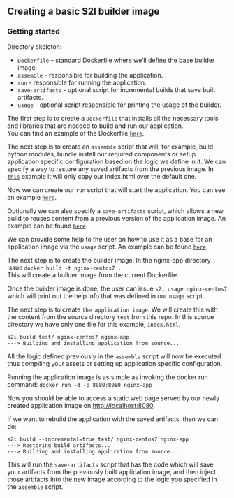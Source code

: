 Creating a basic S2I builder image  
---

### Getting started  

Directory skeleton:  

* `Dockerfile` – standard Dockerfile where we’ll define the base builder image.  
* `assemble` - responsible for building the application.  
* `run` - responsible for running the application.  
* `save-artifacts` - optional script for incremental builds that save built artifacts.  
* `usage` - optional script responsible for printing the usage of the builder.  

The first step is to create a `Dockerfile` that installs all the necessary tools and libraries that are needed to build and run our application.  
You can find an example of the Dockerfile [`here`](nginx-app/Dockerfile).   

The next step is to create an `assemble` script that will, for example, build python modules, bundle install our required components or setup application specific configuration based on the logic we define in it. We can specify a way to restore any saved artifacts from the previous image. In [`this`](nginx-app/assemble) example it will only copy our index.html over the default one.  

Now we can create our `run` script that will start the application. You can see an example [`here`](nginx-app/run).

Optionally we can also specify a `save-artifacts` script, which allows a new build to reuses content from a previous version of the application image.
An example can be found [`here`](nginx-app/save-artifacts).  

We can provide some help to the user on how to use it as a base for an application image via the `usage` script. An example can be found [`here`](nginx-app/usage).

The next step is to create the builder image. In the nginx-app directory issue `docker build -t nginx-centos7 .`  
This will create a builder image from the current Dockerfile.

Once the builder image is done, the user can issue `s2i usage nginx-centos7` which will print out the help info that was defined in our `usage` script.

The next step is to create `the application image`. We will create this with the content from the source directory `test` from this repo. In this source directory we have only one file for this example, `index.html`.

```
s2i build test/ nginx-centos7 nginx-app
---> Building and installing application from source...
```
All the logic defined previously in the `assemble` script will now be executed thus compiling your assets or setting up application specific configuration.

Running the application image is as simple as invoking the docker run command:
`docker run -d -p 8080:8080 nginx-app`

Now you should be able to access a static web page served by our newly created application image on [http://localhost:8080](http://localhost:8080).

If we want to rebuild the application with the saved artifacts, then we can do:
```
s2i build --incremental=true test/ nginx-centos7 nginx-app
---> Restoring build artifacts...
---> Building and installing application from source...
```
This will run the `save-artifacts` script that has the code which will save your artifacts from the previously built application image, and then inject those artifacts into the new image according to the logic you specified in the `assemble` script. 
